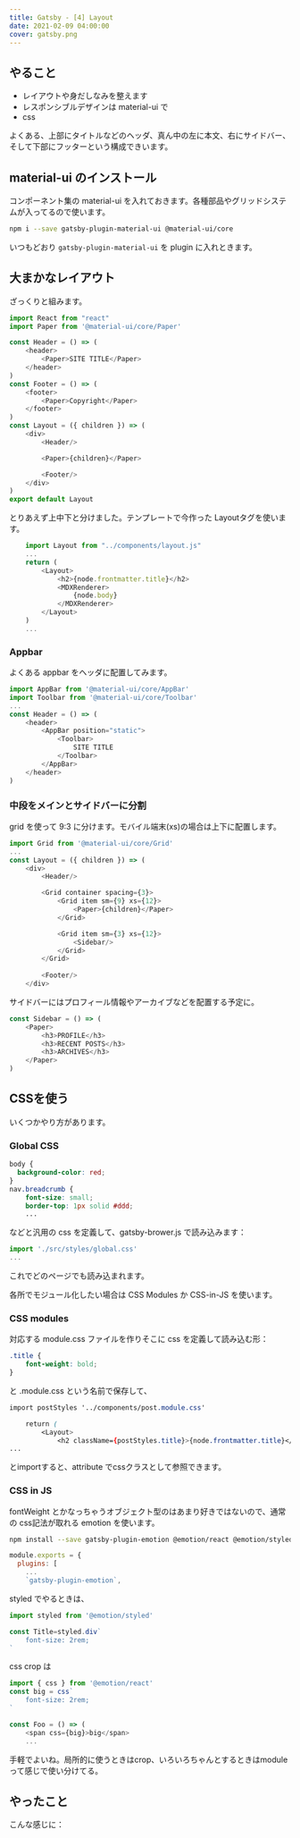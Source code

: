 ```yaml
---
title: Gatsby - [4] Layout
date: 2021-02-09 04:00:00
cover: gatsby.png
---
```


## やること

- レイアウトや身だしなみを整えます
- レスポンシブルデザインは material-ui で
- css 

よくある、上部にタイトルなどのヘッダ、真ん中の左に本文、右にサイドバー、そして下部にフッターという構成できいます。

## material-ui のインストール
コンポーネント集の material-ui を入れておきます。各種部品やグリッドシステムが入ってるので使います。

```sh
npm i --save gatsby-plugin-material-ui @material-ui/core 
```

いつもどおり `gatsby-plugin-material-ui` を plugin に入れときます。

## 大まかなレイアウト
ざっくりと組みます。

```js:title=src/components/layout.js
import React from "react"
import Paper from '@material-ui/core/Paper'

const Header = () => (
    <header>
        <Paper>SITE TITLE</Paper>
    </header>
)
const Footer = () => (
    <footer>
        <Paper>Copyright</Paper>
    </footer>
)
const Layout = ({ children }) => (
    <div>
        <Header/>

        <Paper>{children}</Paper>

        <Footer/>        
    </div>
)
export default Layout
```

とりあえず上中下と分けました。テンプレートで今作った Layoutタグを使います。

```js:title=src/templates/post-template.js
    import Layout from "../components/layout.js"
    ...
    return (
        <Layout>
            <h2>{node.frontmatter.title}</h2>
            <MDXRenderer>
                {node.body}
            </MDXRenderer>
        </Layout>
    )
    ...
```

### Appbar
よくある appbar をヘッダに配置してみます。

```js:title=src/components/layout.js
import AppBar from '@material-ui/core/AppBar'
import Toolbar from '@material-ui/core/Toolbar'
...
const Header = () => (
    <header>
        <AppBar position="static">
            <Toolbar>
                SITE TITLE
            </Toolbar>    
        </AppBar>
    </header>    
)
```
### 中段をメインとサイドバーに分割

grid を使って 9:3 に分けます。モバイル端末(xs)の場合は上下に配置します。

```js:title=src/components/layout.js
import Grid from '@material-ui/core/Grid'
...
const Layout = ({ children }) => (
    <div>
        <Header/>

        <Grid container spacing={3}>
            <Grid item sm={9} xs={12}>
                <Paper>{children}</Paper>
            </Grid>

            <Grid item sm={3} xs={12}>
                <Sidebar/>
            </Grid>
        </Grid>
        
        <Footer/>
    </div>
```

サイドバーにはプロフィール情報やアーカイブなどを配置する予定に。

```js:title=src/components/sidebar.js
const Sidebar = () => (
    <Paper>
        <h3>PROFILE</h3>
        <h3>RECENT POSTS</h3>
        <h3>ARCHIVES</h3>
    </Paper>
)
```

## CSSを使う
いくつかやり方があります。

### Global CSS
```css:title=src/styles/global.css
body {
  background-color: red;
}
nav.breadcrumb {
    font-size: small;
    border-top: 1px solid #ddd;
    ...
```

などと汎用の css を定義して、gatsby-brower.js で読み込みます：

```js:title=gatsby-brower.js
import './src/styles/global.css'
...
```

これでどのページでも読み込まれます。

各所でモジュール化したい場合は CSS Modules か CSS-in-JS を使います。

### CSS modules
対応する module.css ファイルを作りそこに css を定義して読み込む形：

```css:title=src/components/post.module.css
.title {
    font-weight: bold;
}
```
と .module.css という名前で保存して、

```js:title=src/templates/post-template.css
import postStyles '../components/post.module.css'

    return (
        <Layout>
            <h2 className={postStyles.title}>{node.frontmatter.title}</h2>
...            
```

とimportすると、attribute でcssクラスとして参照できます。


### CSS in JS
fontWeight とかなっちゃうオブジェクト型のはあまり好きではないので、通常の css記法が取れる emotion を使います。

```sh
npm install --save gatsby-plugin-emotion @emotion/react @emotion/styled
```

```js:title=gatsby-config.js
module.exports = {
  plugins: [
    ...
    `gatsby-plugin-emotion`,
```

styled でやるときは、

```js
import styled from '@emotion/styled'

const Title=styled.div`
    font-size: 2rem;
`    
```

css crop は

```js
import { css } from '@emotion/react'
const big = css`
    font-size: 2rem;
`

const Foo = () => (
    <span css={big}>big</span>
    ...
```

手軽でよいね。局所的に使うときはcrop、いろいろちゃんとするときはmodule って感じで使い分けてる。

## やったこと
こんな感じに：


<Image filename="gatsby-4.png"/>